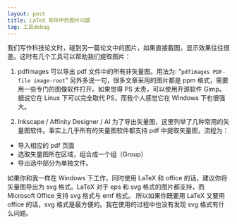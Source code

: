 ```yaml
---
layout: post
title: LaTeX 写作中的图片问题
tag: 工具debug
---
```

我们写作科技论文时，碰到另一篇论文中的图片，如果直接截图，显示效果往往很差。这时有几个工具可以帮助我们提取图片：

1. pdfimages
可以导出 pdf 文件中的所有非矢量图。用法为:
"`pdfimages PDF-file image-root`"
另外多说一句，很多文章采用的图片都是 ppm 格式，需要用一些专门的图像软件打开。如果觉得 PS 太贵，可以使用开源软件 Gimp。据说它在 Linux 下可以完全取代 PS，而我个人感觉它在 Windows 下也很强大。

2. Inkscape / Affinity Designer / AI
为了导出矢量图，这里列举了几种常用的矢量图软件。事实上几乎所有的矢量图软件都支持 pdf 中提取矢量图，流程为：
- 导入相应的 pdf 页面
- 选取矢量图所在区域，组合成一个组（Group）
- 导出选中部分为单独文件。

如果你和我一样在 Windows 下工作，同时使用 LaTeX 和 office 的话，建议你将矢量图导出为 svg 格式。LaTeX 对于 eps 和 svg 格式的图片都支持，而 Microsoft Office 支持 svg 格式与 emf 格式。 所以如果你既要用 LaTeX 又要用 office 的话，svg 格式是最方便的。我在使用的过程中也没有发现 svg 格式有什么问题。

